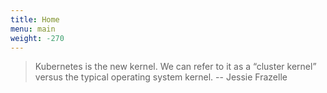 ```yaml
---
title: Home
menu: main
weight: -270
---
```

> Kubernetes is the new kernel. We can refer to it as a “cluster kernel” versus the typical operating system kernel.
> -- Jessie Frazelle
